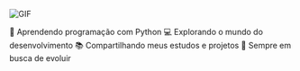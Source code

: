 ![GIF](https://media1.giphy.com/media/v1.Y2lkPTc5MGI3NjExNzRzdGxjd3lwM2kzN3dsYmZlNnMwNzR3Y21mbHp2dTNqbGZhZHJmMCZlcD12MV9pbnRlcm5hbF9naWZfYnlfaWQmY3Q9Zw/JRmilld9HS2CjW0miL/giphy.gif)

🚀 Aprendendo programação com Python
💻 Explorando o mundo do desenvolvimento
📚 Compartilhando meus estudos e projetos
🔧 Sempre em busca de evoluir 
